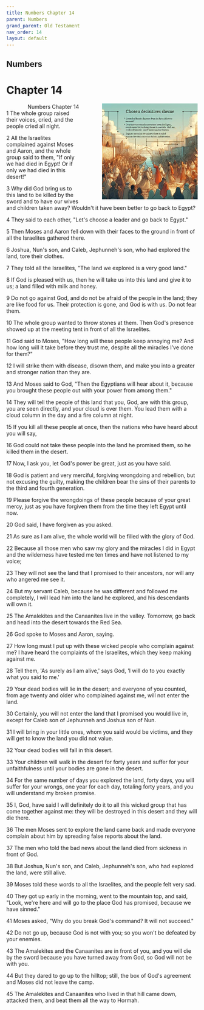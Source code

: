 ```yaml
---
title: Numbers Chapter 14
parent: Numbers
grand_parent: Old Testament
nav_order: 14
layout: default
---
```


## Numbers

# Chapter 14

<div style="clear: both; text-align: right;">
    <img src="/assets/Image/Numbers/500/14.jpg" alt="Numbers Chapter 14" class="chapter-image" style="max-width: 50%; height: auto; float: right; margin: 0 0 10px 10px; padding-left: 10%;">
    <figcaption style="font-size: 14px;">Numbers Chapter 14</figcaption>
</div>
1 The whole group raised their voices, cried, and the people cried all night.

2 All the Israelites complained against Moses and Aaron, and the whole group said to them, "If only we had died in Egypt! Or if only we had died in this desert!"

3 Why did God bring us to this land to be killed by the sword and to have our wives and children taken away? Wouldn't it have been better to go back to Egypt?

4 They said to each other, "Let's choose a leader and go back to Egypt."

5 Then Moses and Aaron fell down with their faces to the ground in front of all the Israelites gathered there.

6 Joshua, Nun's son, and Caleb, Jephunneh's son, who had explored the land, tore their clothes.

7 They told all the Israelites, "The land we explored is a very good land."

8 If God is pleased with us, then he will take us into this land and give it to us; a land filled with milk and honey.

9 Do not go against God, and do not be afraid of the people in the land; they are like food for us. Their protection is gone, and God is with us. Do not fear them.

10 The whole group wanted to throw stones at them. Then God's presence showed up at the meeting tent in front of all the Israelites.

11 God said to Moses, "How long will these people keep annoying me? And how long will it take before they trust me, despite all the miracles I’ve done for them?"

12 I will strike them with disease, disown them, and make you into a greater and stronger nation than they are.

13 And Moses said to God, "Then the Egyptians will hear about it, because you brought these people out with your power from among them."

14 They will tell the people of this land that you, God, are with this group, you are seen directly, and your cloud is over them. You lead them with a cloud column in the day and a fire column at night.

15 If you kill all these people at once, then the nations who have heard about you will say,

16 God could not take these people into the land he promised them, so he killed them in the desert.

17 Now, I ask you, let God's power be great, just as you have said.

18 God is patient and very merciful, forgiving wrongdoing and rebellion, but not excusing the guilty, making the children bear the sins of their parents to the third and fourth generation.

19 Please forgive the wrongdoings of these people because of your great mercy, just as you have forgiven them from the time they left Egypt until now.

20 God said, I have forgiven as you asked.

21 As sure as I am alive, the whole world will be filled with the glory of God.

22 Because all those men who saw my glory and the miracles I did in Egypt and the wilderness have tested me ten times and have not listened to my voice;

23 They will not see the land that I promised to their ancestors, nor will any who angered me see it.

24 But my servant Caleb, because he was different and followed me completely, I will lead him into the land he explored, and his descendants will own it.

25 The Amalekites and the Canaanites live in the valley. Tomorrow, go back and head into the desert towards the Red Sea.

26 God spoke to Moses and Aaron, saying.

27 How long must I put up with these wicked people who complain against me? I have heard the complaints of the Israelites, which they keep making against me.

28 Tell them, 'As surely as I am alive,' says God, 'I will do to you exactly what you said to me.'

29 Your dead bodies will lie in the desert; and everyone of you counted, from age twenty and older who complained against me, will not enter the land.

30 Certainly, you will not enter the land that I promised you would live in, except for Caleb son of Jephunneh and Joshua son of Nun.

31 I will bring in your little ones, whom you said would be victims, and they will get to know the land you did not value.

32 Your dead bodies will fall in this desert.

33 Your children will walk in the desert for forty years and suffer for your unfaithfulness until your bodies are gone in the desert.

34 For the same number of days you explored the land, forty days, you will suffer for your wrongs, one year for each day, totaling forty years, and you will understand my broken promise.

35 I, God, have said I will definitely do it to all this wicked group that has come together against me: they will be destroyed in this desert and they will die there.

36 The men Moses sent to explore the land came back and made everyone complain about him by spreading false reports about the land.

37 The men who told the bad news about the land died from sickness in front of God.

38 But Joshua, Nun's son, and Caleb, Jephunneh's son, who had explored the land, were still alive.

39 Moses told these words to all the Israelites, and the people felt very sad.

40 They got up early in the morning, went to the mountain top, and said, "Look, we're here and will go to the place God has promised, because we have sinned."

41 Moses asked, "Why do you break God's command? It will not succeed."

42 Do not go up, because God is not with you; so you won't be defeated by your enemies.

43 The Amalekites and the Canaanites are in front of you, and you will die by the sword because you have turned away from God, so God will not be with you.

44 But they dared to go up to the hilltop; still, the box of God's agreement and Moses did not leave the camp.

45 The Amalekites and Canaanites who lived in that hill came down, attacked them, and beat them all the way to Hormah.


